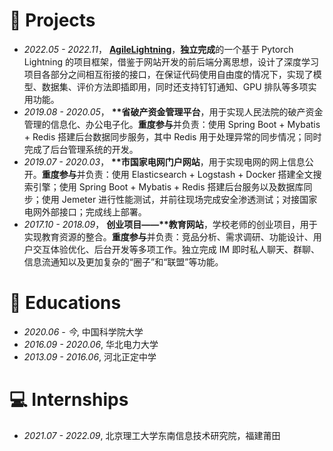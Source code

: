
# 💬 Projects
- *2022.05 - 2022.11*， [**AgileLightning**](https://github.com/deng1fan/AgileLightning)，**独立完成**的一个基于 Pytorch Lightning 的项目框架，借鉴于网站开发的前后端分离思想，设计了深度学习项目各部分之间相互衔接的接口，在保证代码使用自由度的情况下，实现了模型、数据集、评价方法即插即用，同时还支持钉钉通知、GPU 排队等多项实用功能。
- *2019.08 - 2020.05*， **\*\*省破产资金管理平台**，用于实现人民法院的破产资金管理的信息化、办公电子化。**重度参与**并负责：使用 Spring Boot + Mybatis + Redis 搭建后台数据同步服务，其中 Redis 用于处理异常的同步情况；同时完成了后台管理系统的开发。
- *2019.07 - 2020.03*， **\*\*市国家电网门户网站**，用于实现电网的网上信息公开。**重度参与**并负责：使用 Elasticsearch + Logstash + Docker 搭建全文搜索引擎；使用 Spring Boot + Mybatis + Redis 搭建后台服务以及数据库同步；使用 Jemeter 进行性能测试，并前往现场完成安全渗透测试；对接国家电网外部接口；完成线上部署。
- *2017.10 - 2018.09*， **创业项目——\*\*教育网站**，学校老师的创业项目，用于实现教育资源的整合。**重度参与**并负责：竞品分析、需求调研、功能设计、用户交互体验优化、后台开发等多项工作。独立完成 IM 即时私人聊天、群聊、信息流通知以及更加复杂的“圈子”和“联盟”等功能。


# 📖 Educations
- *2020.06 - 今*, 中国科学院大学
- *2016.09 - 2020.06*, 华北电力大学
- *2013.09 - 2016.06*, 河北正定中学


# 💻 Internships
- *2021.07 - 2022.09*,  北京理工大学东南信息技术研究院，福建莆田
